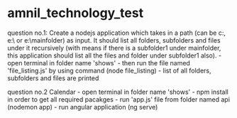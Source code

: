 # amnil_technology_test
question no.1: Create a nodejs application which takes in a path (can be c:\, e:\ or e:\mainfolder) as input. It should list all folders,          subfolders and files under it recursively (with means if there is a subfolder1 under mainfolder, this application should list all          the files and folder under subfolder1 also).
	- open terminal in folder name 'shows'
	- then run the file named 'file_listing.js' by using command (node file_listing)
	- list of all folders, subfolders and files are printed

question no.2 Calendar
	- open terminal in folder name 'shows'
	- npm install in order to get all required pacakges 
	- run 'app.js' file from folder named api (nodemon app)
	- run angular application (ng serve)
